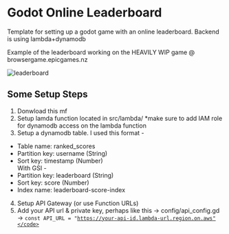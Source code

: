 # Godot Online Leaderboard

Template for setting up a godot game with an online leaderboard. Backend is using lambda+dynamodb

Example of the leaderboard working on the HEAVILY WIP game @ browsergame.epicgames.nz

![leaderboard](https://github.com/user-attachments/assets/83ece5f7-25b2-4e1e-957d-46c6283d1f35)

## Some Setup Steps
1. Donwload this mf
2. Setup lamda function located in src/lambda/ *make sure to add IAM role for dynamodb access on the lambda function
3. Setup a dynamodb table. I used this format -
 - Table name: ranked_scores
 - Partition key: username (String)
 - Sort key: timestamp (Number)  
With GSI -  
- Partition key: leaderboard (String)
- Sort key: score (Number)
- Index name: leaderboard-score-index
4. Setup API Gateway (or use Function URLs)
5. Add your API url & private key, perhaps like this -> config/api_config.gd -> <code>const API_URL = "https://your-api-id.lambda-url.region.on.aws"</code>
